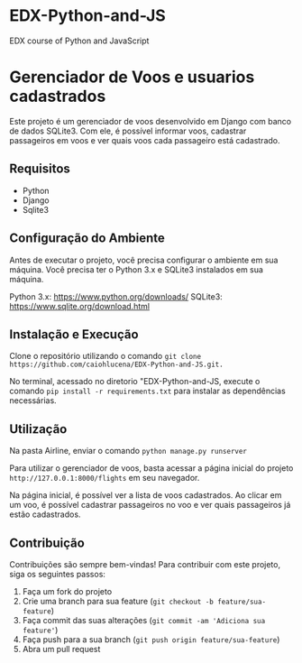 # EDX-Python-and-JS
EDX course of Python and JavaScript

# Gerenciador de Voos e usuarios cadastrados

Este projeto é um gerenciador de voos desenvolvido em Django com banco de dados SQLite3. Com ele, é possível informar voos, cadastrar passageiros em voos e ver quais voos cada passageiro está cadastrado.

## Requisitos

- Python
- Django
- Sqlite3

## Configuração do Ambiente
Antes de executar o projeto, você precisa configurar o ambiente em sua máquina. Você precisa ter o Python 3.x e SQLite3 instalados em sua máquina.

Python 3.x: https://www.python.org/downloads/
SQLite3: https://www.sqlite.org/download.html

## Instalação e Execução
Clone o repositório utilizando o comando `git clone https://github.com/caiohlucena/EDX-Python-and-JS.git.`

No terminal, acessado no diretorio "EDX-Python-and-JS, execute o comando `pip install -r requirements.txt` para instalar as dependências necessárias.

## Utilização

Na pasta Airline, enviar o comando `python manage.py runserver`

Para utilizar o gerenciador de voos, basta acessar a página inicial do projeto `http://127.0.0.1:8000/flights` em seu navegador.

Na página inicial, é possível ver a lista de voos cadastrados. Ao clicar em um voo, é possível cadastrar passageiros no voo e ver quais passageiros já estão cadastrados.

## Contribuição

Contribuições são sempre bem-vindas! Para contribuir com este projeto, siga os seguintes passos:

1. Faça um fork do projeto
2. Crie uma branch para sua feature (`git checkout -b feature/sua-feature`)
3. Faça commit das suas alterações (`git commit -am 'Adiciona sua feature'`)
4. Faça push para a sua branch (`git push origin feature/sua-feature`)
5. Abra um pull request
